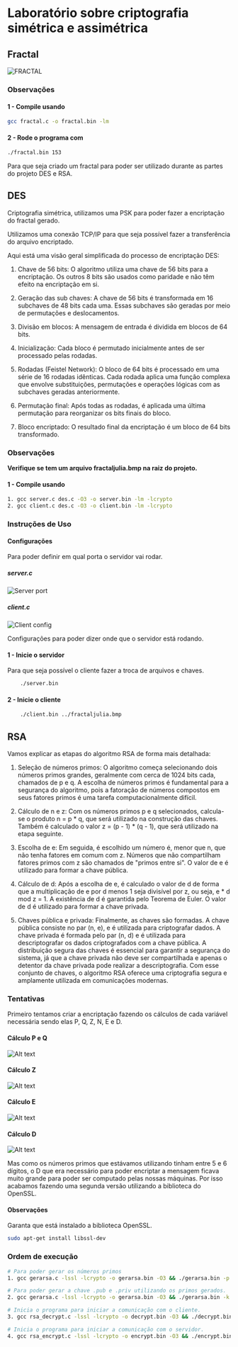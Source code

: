 # Laboratório sobre criptografia simétrica e assimétrica

## Fractal

![FRACTAL](./fractaljulia.bmp)

### Observações

#### 1 - Compile usando

```bash
gcc fractal.c -o fractal.bin -lm
```

#### 2 - Rode o programa com

```bash
./fractal.bin 153
```

Para que seja criado um fractal para poder ser utilizado durante as partes do projeto DES e RSA.

## DES

Criptografia simétrica, utilizamos uma PSK para poder fazer a encriptação do fractal gerado.

Utilizamos uma conexão TCP/IP para que seja possível fazer a transferência do arquivo encriptado.

Aqui está uma visão geral simplificada do processo de encriptação DES:

1. Chave de 56 bits: O algoritmo utiliza uma chave de 56 bits para a encriptação. Os outros 8 bits são usados como paridade e não têm efeito na encriptação em si.

2. Geração das sub chaves: A chave de 56 bits é transformada em 16 subchaves de 48 bits cada uma. Essas subchaves são geradas por meio de permutações e deslocamentos.

3. Divisão em blocos: A mensagem de entrada é dividida em blocos de 64 bits.

4. Inicialização: Cada bloco é permutado inicialmente antes de ser processado pelas rodadas.

5. Rodadas (Feistel Network): O bloco de 64 bits é processado em uma série de 16 rodadas idênticas. Cada rodada aplica uma função complexa que envolve substituições, permutações e operações lógicas com as subchaves geradas anteriormente.

6. Permutação final: Após todas as rodadas, é aplicada uma última permutação para reorganizar os bits finais do bloco.

7. Bloco encriptado: O resultado final da encriptação é um bloco de 64 bits transformado.

### Observações

**Verifique se tem um arquivo fractaljulia.bmp na raiz do projeto.**

#### 1 - Compile usando

```bash
1. gcc server.c des.c -O3 -o server.bin -lm -lcrypto 
2. gcc client.c des.c -O3 -o client.bin -lm -lcrypto
```

### Instruções de Uso

#### Configurações

Para poder definir em qual porta o servidor vai rodar.

##### server.c

![Server port](Assets/server_port.png)

##### client.c

![Client config](Assets/client_config.png)

Configurações para poder dizer onde que o servidor está rodando.

#### 1 - Inicie o servidor

Para que seja possível o cliente fazer a troca de arquivos e chaves.

```bash
    ./server.bin
```

#### 2 - Inicie o cliente

```bash
    ./client.bin ../fractaljulia.bmp
```

## RSA

Vamos explicar as etapas do algoritmo RSA de forma mais detalhada:

1. Seleção de números primos: O algoritmo começa selecionando dois números primos grandes, geralmente com cerca de 1024 bits cada, chamados de p e q. A escolha de números primos é fundamental para a segurança do algoritmo, pois a fatoração de números compostos em seus fatores primos é uma tarefa computacionalmente difícil.

2. Cálculo de n e z: Com os números primos p e q selecionados, calcula-se o produto n = p \* q, que será utilizado na construção das chaves. Também é calculado o valor z = (p - 1) \* (q - 1), que será utilizado na etapa seguinte.

3. Escolha de e: Em seguida, é escolhido um número é, menor que n, que não tenha fatores em comum com z. Números que não compartilham fatores primos com z são chamados de "primos entre si". O valor de e é utilizado para formar a chave pública.

4. Cálculo de d: Após a escolha de e, é calculado o valor de d de forma que a multiplicação de e por d menos 1 seja divisível por z, ou seja, e * d mod z = 1. A existência de d é garantida pelo Teorema de Euler. O valor de d é utilizado para formar a chave privada.

5. Chaves pública e privada: Finalmente, as chaves são formadas. A chave pública consiste no par (n, e), e é utilizada para criptografar dados. A chave privada é formada pelo par (n, d) e é utilizada para descriptografar os dados criptografados com a chave pública. A distribuição segura das chaves é essencial para garantir a segurança do sistema, já que a chave privada não deve ser compartilhada e apenas o detentor da chave privada pode realizar a descriptografia. Com esse conjunto de chaves, o algoritmo RSA oferece uma criptografia segura e amplamente utilizada em comunicações modernas.

### Tentativas

Primeiro tentamos criar a encriptação fazendo os cálculos de cada variável necessária sendo elas P, Q, Z, N, E e D.

#### Cálculo P e Q

![Alt text](Assets/image-3.png)

#### Cálculo Z

![Alt text](Assets/image.png)

#### Cálculo E

![Alt text](Assets/image-1.png)

#### Cálculo D

![Alt text](Assets/image-2.png)

Mas como os números primos que estávamos utilizando tinham entre 5 e 6 dígitos, o D que era necessário para poder encriptar a mensagem ficava muito grande para poder ser computado pelas nossas máquinas.
Por isso acabamos fazendo uma segunda versão utilizando a biblioteca do OpenSSL.

#### Observações

Garanta que está instalado a biblioteca OpenSSL.

```bash
sudo apt-get install libssl-dev
```

### Ordem de execução

```bash
# Para poder gerar os números primos
1. gcc gerarsa.c -lssl -lcrypto -o gerarsa.bin -O3 && ./gerarsa.bin -p

# Para poder gerar a chave .pub e .priv utilizando os primos gerados.
2. gcc gerarsa.c -lssl -lcrypto -o gerarsa.bin -O3 && ./gerarsa.bin -k ./primos.txt

# Inicia o programa para iniciar a comunicação com o cliente.
3. gcc rsa_decrypt.c -lssl -lcrypto -o decrypt.bin -O3 && ./decrypt.bin

# Inicia o programa para iniciar a comunicação com o servidor.
4. gcc rsa_encrypt.c -lssl -lcrypto -o encrypt.bin -O3 && ./encrypt.bin ../fractaljulia.bmp
```
